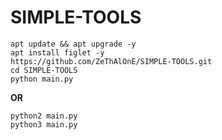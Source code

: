 # SIMPLE-TOOLS
```
apt update && apt upgrade -y
apt install figlet -y
https://github.com/ZeThAlOnE/SIMPLE-TOOLS.git
cd SIMPLE-TOOLS
python main.py
```
__OR__
```
python2 main.py
python3 main.py
```
